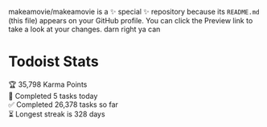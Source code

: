 makeamovie/makeamovie is a ✨ special ✨ repository because its `README.md` (this file) appears on your GitHub profile.
You can click the Preview link to take a look at your changes. darn right ya can

# Todoist Stats

<!-- TODO-IST:START -->
🏆  35,798 Karma Points           
🌸  Completed 5 tasks today           
✅  Completed 26,378 tasks so far           
⏳  Longest streak is 328 days
<!-- TODO-IST:END -->